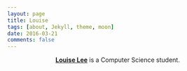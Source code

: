 ```yaml
---
layout: page
title: Louise
tags: [about, Jekyll, theme, moon]
date: 2016-03-21
comments: false
---
```

    
<center><a href="https://geezlouisee.github.io/"><b>Louise Lee</b></a> is a Computer Science student.</center>

